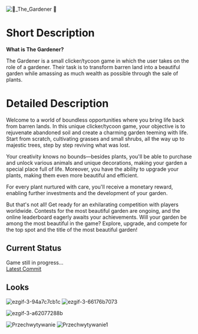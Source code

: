 
![🌱_The_Gardener 🌱](https://github.com/szymonpoterejkoinfe2/Gardener_Game/assets/115418017/42d71995-9170-4f1e-9bad-4846e0983504)

# Short Description
**What is The Gardener?**

The Gardener is a small clicker/tycoon game in which the user takes on the role of a gardener. Their task is to transform barren land into a beautiful garden while amassing as much wealth as possible through the sale of plants.

# Detailed Description
Welcome to a world of boundless opportunities where you bring life back from barren lands. In this unique clicker/tycoon game, your objective is to rejuvenate abandoned soil and create a charming garden teeming with life. Start from scratch, cultivating grasses and small shrubs, all the way up to majestic trees, step by step reviving what was lost.

Your creativity knows no bounds—besides plants, you'll be able to purchase and unlock various animals and unique decorations, making your garden a special place full of life. Moreover, you have the ability to upgrade your plants, making them even more beautiful and efficient.

For every plant nurtured with care, you'll receive a monetary reward, enabling further investments and the development of your garden.

But that's not all! Get ready for an exhilarating competition with players worldwide. Contests for the most beautiful garden are ongoing, and the online leaderboard eagerly awaits your achievements. Will your garden be among the most beautiful in the game? Explore, upgrade, and compete for the top spot and the title of the most beautiful garden!


## Current Status
Game still in progress...  
[Latest Commit](https://github.com/szymonpoterejkoinfe2/Gardener_Game/commit/main)

## Looks 
![ezgif-3-94a7c7cb1c](https://github.com/szymonpoterejkoinfe2/Gardener_Game/assets/115418017/69c2c3de-8a69-4f49-b34c-3db012ecbfce) ![ezgif-3-66176b7073](https://github.com/szymonpoterejkoinfe2/Gardener_Game/assets/115418017/1d30e8d0-d78a-4369-a66a-dbe3eff7ba20)

![ezgif-3-a62077288b](https://github.com/szymonpoterejkoinfe2/Gardener_Game/assets/115418017/8ad6bc81-162f-487f-afa7-e1a063e6da48)

![Przechwytywanie](https://github.com/szymonpoterejkoinfe2/Gardener_Game/assets/115418017/9440efc1-389a-4a2e-8f90-14ce873975ca)
![Przechwytywanie1](https://github.com/szymonpoterejkoinfe2/Gardener_Game/assets/115418017/e14e6a7e-798d-4914-90dc-70c5e43a87dd)

